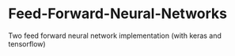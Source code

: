 # Feed-Forward-Neural-Networks
Two feed forward neural network implementation (with keras and tensorflow)
